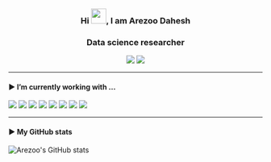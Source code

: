 ### <div align="center">Hi <img src="https://raw.githubusercontent.com/MartinHeinz/MartinHeinz/master/wave.gif" width=30px, height=30px />, I am Arezoo Dahesh</div>

### <div align="center">Data science researcher</div>
<div align="center">
<a href="https://www.kaggle.com/arezoodahesh" align="center"><img src="https://img.shields.io/badge/Kaggle-20BEFF?style=for-the-badge&logo=Kaggle&logoColor=white"/></a>
<a href="https://www.linkedin.com/in/arezoo-dahesh" align="center"><img src="https://img.shields.io/badge/linkedin-%230077B5.svg?style=for-the-badge&logo=linkedin&logoColor=white"/></a>
</div>
<div align="center">
<img src="https://komarev.com/ghpvc/?username=Arezoo-Dahesh&style=flat-square&color=blue" alt=""/>
</div>

---

#### ▶ I’m currently working with ...
<div>
<img src="https://img.shields.io/badge/python-3670A0?style=for-the-badge&logo=python&logoColor=ffdd54"/>
<img src="https://img.shields.io/badge/numpy-%23013243.svg?style=for-the-badge&logo=numpy&logoColor=white"/>
<img src="https://img.shields.io/badge/pandas-%23150458.svg?style=for-the-badge&logo=pandas&logoColor=white"/>
<img src="https://img.shields.io/badge/Plotly-%233F4F75.svg?style=for-the-badge&logo=plotly&logoColor=white"/>
<img src="https://img.shields.io/badge/scikit--learn-%23F7931E.svg?style=for-the-badge&logo=scikit-learn&logoColor=white"/>
<img src="https://img.shields.io/badge/TensorFlow-%23FF6F00.svg?style=for-the-badge&logo=TensorFlow&logoColor=white"/>
<img src="https://img.shields.io/badge/Keras-%23D00000.svg?style=for-the-badge&logo=Keras&logoColor=white"/>
<img src="https://img.shields.io/badge/Microsoft%20SQL%20Sever-CC2927?style=for-the-badge&logo=microsoft%20sql%20server&logoColor=white"/>
</div>

---

#### ▶ My GitHub stats
![Arezoo's GitHub stats](https://github-readme-stats.vercel.app/api?username=Arezoo-Dahesh&theme=radical&show_icons=true)
<!--[![Top Langs](https://github-readme-stats.vercel.app/api/top-langs/?username=Arezoo-Dahesh&layout=compact&theme=radical)](https://github.com/Arezoo-Dahesh/github-readme-stats)-->

<!--
**Arezoo-Dahesh/Arezoo-Dahesh** is a ✨ _special_ ✨ repository because its `README.md` (this file) appears on your GitHub profile.

Here are some ideas to get you started:

- 🔭 I’m currently working on ...
- 🌱 I’m currently learning ...
- 👯 I’m looking to collaborate on ...
- 🤔 I’m looking for help with ...
- 💬 Ask me about ...
- 📫 How to reach me: ...
- 😄 Pronouns: ...
- ⚡ Fun fact: ...
-->
